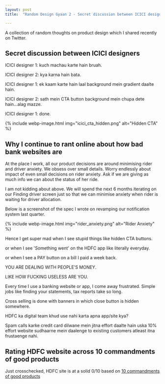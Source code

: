```yaml
---
layout: post
title:  "Random Design Gyaan 2 - Secret discussion between ICICI designers"

---
```


A collection of random thoughts on product design which I shared recently on Twitter.

## Secret discussion between ICICI designers

ICICI designer 1: kuch machau karte hain bruah.

ICICI designer 2: kya karna hain bata.

ICICI designer 1: ek kaam karte hain laal background mein gradient daalte hain.

ICICI designer 2: sath mein CTA button background mein chupa dete hain...alag mazze.

ICICI designer 1: done.

{% include webp-image.html img="icici_cta_hidden.png" alt="Hidden CTA" %}

## Why I continue to rant online about how bad bank websites are

At the place I work, all our product decisions are around minimising rider and driver anxiety. We obsess over small details. Worry endlessly about impact of even small decisions on rider anxiety. Ask if we are giving as much info we can about the status of her ride.

I am not kidding about above. We will spend the next 6 months iterating on our Finding driver screen just so that we can minimise anxiety when rider is waiting for driver allocation.

Below is a screenshot of the spec I wrote on revamping our notification system last quarter.

{% include webp-image.html img="rider_anxiety.png" alt="Rider Anxiety" %}

Hence I get super mad when I see stupid things like hidden CTA buttons.

or when I  see 'Something went' on the HDFC app like literally everyday.

or when I see a PAY button on a bill I paid a week back.

YOU ARE DEALING WITH PEOPLE'S MONEY.

LIKE HOW FUCKING USELESS ARE YOU.

Every time I use a banking website or app, I come away frustrated. Simple jobs like finding your statements, tax reports take so long.

Cross selling is done with banners in which close button is hidden somewhere.

HDFC ka digital team khud use nahi karta apna app/site kya?

Spam calls karke credit card dilwane mein jitna effort daalte hain uska 10% effort website sudhaarne mein daalenge to existing customers atleast itna frustaenge nahi.

## Rating HDFC website across 10 commandments of good products

Just crosschecked, HDFC site is at a solid 0/10 based on [10 commandments of good products](https://medium.com/swlh/the-10-commandments-of-good-products-d1d0a97b30ee)
